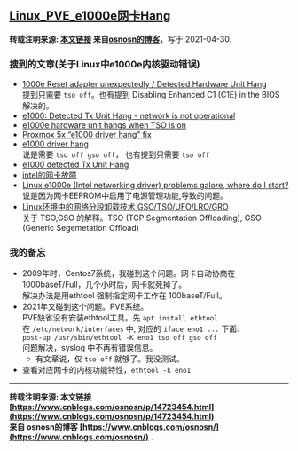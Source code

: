 ## [Linux\_PVE\_e1000e网卡Hang](https://www.cnblogs.com/osnosn/p/14723454.html)

**转载注明来源: [本文链接](https://www.cnblogs.com/osnosn/p/14723454.html) 来自[osnosn的博客](https://www.cnblogs.com/osnosn/)**，写于 2021-04-30.

### 搜到的文章(关于Linux中e1000e内核驱动错误)

- [1000e Reset adapter unexpectedly / Detected Hardware Unit Hang](https://serverfault.com/questions/616485/e1000e-reset-adapter-unexpectedly-detected-hardware-unit-hang)  
    提到只需要 `tso off`。也有提到 Disabling Enhanced C1 (C1E) in the BIOS 解决的。
- [e1000: Detected Tx Unit Hang - network is not operational](https://bugzilla.kernel.org/show_bug.cgi?id=47331)
- [e1000e hardware unit hangs when TSO is on](https://bugzilla.kernel.org/show_bug.cgi?id=118721)
- [Proxmox 5x “e1000 driver hang” fix](https://itniels.com/2019/10/28/proxmox-5x-e1000-driver-hang-fix/)
- [e1000 driver hang](https://forum.proxmox.com/threads/e1000-driver-hang.58284/page-4)  
    说是需要 `tso off gso off`， 也有提到只需要 `tso off`
- [e1000 detected Tx Unit Hang](https://blog.51cto.com/xujpxm/1541708)
- [intel的网卡故障](https://www.cnblogs.com/xianqingzh/archive/2013/11/29/3449075.html)
- [Linux e1000e (Intel networking driver) problems galore, where do I start?](https://serverfault.com/questions/193114/linux-e1000e-intel-networking-driver-problems-galore-where-do-i-start)  
    说是因为网卡EEPROM中启用了电源管理功能,导致的问题。
- [Linux环境中的网络分段卸载技术 GSO/TSO/UFO/LRO/GRO](https://rtoax.blog.csdn.net/article/details/108748689)  
    关于 TSO,GSO 的解释。TSO (TCP Segmentation Offloading), GSO (Generic Segemetation Offload)

### 我的备忘

- 2009年时，Centos7系统，我碰到这个问题。网卡自动协商在1000baseT/Full，几个小时后，网卡就死掉了。  
    解决办法是用ethtool 强制指定网卡工作在 100baseT/Full。
- 2021年又碰到这个问题。PVE系统。  
    PVE缺省没有安装ethtool工具。先 `apt install ethtool`  
    在 `/etc/network/interfaces` 中, 对应的 `iface eno1 ...` 下面:  
    `post-up /usr/sbin/ethtool -K eno1 tso off gso off`  
    问题解决，syslog 中不再有错误信息。
  - 有文章说，仅 `tso off` 就够了。我没测试。
- 查看对应网卡的内核功能特性，`ethtool -k eno1`

___

**转载注明来源: 本文链接 [https://www.cnblogs.com/osnosn/p/14723454.html](https://www.cnblogs.com/osnosn/p/14723454.html)**  
**来自 osnosn的博客 [https://www.cnblogs.com/osnosn/](https://www.cnblogs.com/osnosn/)** .
